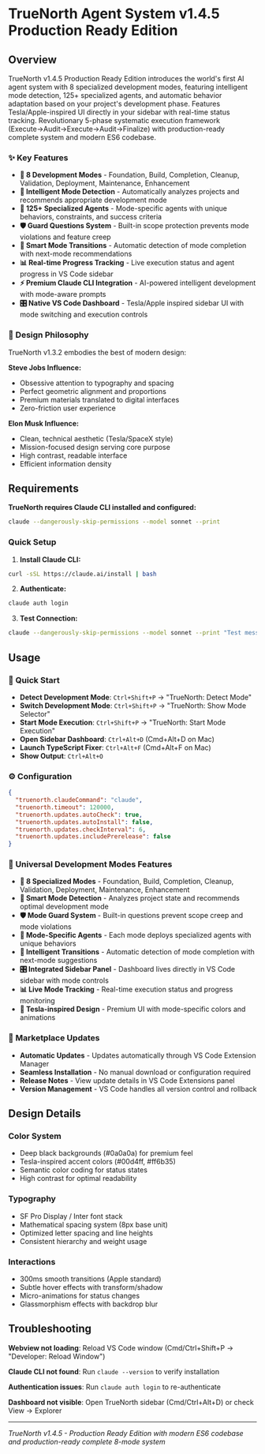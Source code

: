# TrueNorth Agent System v1.4.5 Production Ready Edition

## Overview

TrueNorth v1.4.5 Production Ready Edition introduces the world's first AI agent system with 8 specialized development modes, featuring intelligent mode detection, 125+ specialized agents, and automatic behavior adaptation based on your project's development phase. Features Tesla/Apple-inspired UI directly in your sidebar with real-time status tracking. Revolutionary 5-phase systematic execution framework (Execute→Audit→Execute→Audit→Finalize) with production-ready complete system and modern ES6 codebase.

### ✨ Key Features

- **🧭 8 Development Modes** - Foundation, Build, Completion, Cleanup, Validation, Deployment, Maintenance, Enhancement
- **🎯 Intelligent Mode Detection** - Automatically analyzes projects and recommends appropriate development mode
- **🤖 125+ Specialized Agents** - Mode-specific agents with unique behaviors, constraints, and success criteria
- **🛡️ Guard Questions System** - Built-in scope protection prevents mode violations and feature creep
- **🔄 Smart Mode Transitions** - Automatic detection of mode completion with next-mode recommendations
- **📊 Real-time Progress Tracking** - Live execution status and agent progress in VS Code sidebar
- **⚡ Premium Claude CLI Integration** - AI-powered intelligent development with mode-aware prompts
- **🎛️ Native VS Code Dashboard** - Tesla/Apple inspired sidebar UI with mode switching and execution controls

### 🎨 Design Philosophy

TrueNorth v1.3.2 embodies the best of modern design:

**Steve Jobs Influence:**

- Obsessive attention to typography and spacing
- Perfect geometric alignment and proportions
- Premium materials translated to digital interfaces
- Zero-friction user experience

**Elon Musk Influence:**

- Clean, technical aesthetic (Tesla/SpaceX style)
- Mission-focused design serving core purpose
- High contrast, readable interface
- Efficient information density

## Requirements

**TrueNorth requires Claude CLI installed and configured:**

```bash
claude --dangerously-skip-permissions --model sonnet --print
```

### Quick Setup

1. **Install Claude CLI:**

```bash
curl -sSL https://claude.ai/install | bash
```

2. **Authenticate:**

```bash
claude auth login
```

3. **Test Connection:**

```bash
claude --dangerously-skip-permissions --model sonnet --print "Test message"
```

## Usage

### 🚀 Quick Start

- **Detect Development Mode**: `Ctrl+Shift+P` → "TrueNorth: Detect Mode"
- **Switch Development Mode**: `Ctrl+Shift+P` → "TrueNorth: Show Mode Selector"
- **Start Mode Execution**: `Ctrl+Shift+P` → "TrueNorth: Start Mode Execution"
- **Open Sidebar Dashboard**: `Ctrl+Alt+D` (Cmd+Alt+D on Mac)
- **Launch TypeScript Fixer**: `Ctrl+Alt+F` (Cmd+Alt+F on Mac)
- **Show Output**: `Ctrl+Alt+O`

### ⚙️ Configuration

```json
{
  "truenorth.claudeCommand": "claude",
  "truenorth.timeout": 120000,
  "truenorth.updates.autoCheck": true,
  "truenorth.updates.autoInstall": false,
  "truenorth.updates.checkInterval": 6,
  "truenorth.updates.includePrerelease": false
}
```

### 🎯 Universal Development Modes Features

- **🧭 8 Specialized Modes** - Foundation, Build, Completion, Cleanup, Validation, Deployment, Maintenance, Enhancement
- **🎯 Smart Mode Detection** - Analyzes project state and recommends optimal development mode
- **🛡️ Mode Guard System** - Built-in questions prevent scope creep and mode violations
- **🤖 Mode-Specific Agents** - Each mode deploys specialized agents with unique behaviors
- **🔄 Intelligent Transitions** - Automatic detection of mode completion with next-mode suggestions
- **🎛️ Integrated Sidebar Panel** - Dashboard lives directly in VS Code sidebar with mode controls
- **📊 Live Mode Tracking** - Real-time execution status and progress monitoring
- **🎨 Tesla-inspired Design** - Premium UI with mode-specific colors and animations

### 🔄 Marketplace Updates

- **Automatic Updates** - Updates automatically through VS Code Extension Manager
- **Seamless Installation** - No manual download or configuration required
- **Release Notes** - View update details in VS Code Extensions panel
- **Version Management** - VS Code handles all version control and rollback

## Design Details

### Color System

- Deep black backgrounds (#0a0a0a) for premium feel
- Tesla-inspired accent colors (#00d4ff, #ff6b35)
- Semantic color coding for status states
- High contrast for optimal readability

### Typography

- SF Pro Display / Inter font stack
- Mathematical spacing system (8px base unit)
- Optimized letter spacing and line heights
- Consistent hierarchy and weight usage

### Interactions

- 300ms smooth transitions (Apple standard)
- Subtle hover effects with transform/shadow
- Micro-animations for status changes
- Glassmorphism effects with backdrop blur

## Troubleshooting

**Webview not loading**: Reload VS Code window (Cmd/Ctrl+Shift+P → "Developer: Reload Window")

**Claude CLI not found**: Run `claude --version` to verify installation

**Authentication issues**: Run `claude auth login` to re-authenticate

**Dashboard not visible**: Open TrueNorth sidebar (Cmd/Ctrl+Alt+D) or check View → Explorer

---

_TrueNorth v1.4.5 - Production Ready Edition with modern ES6 codebase and production-ready complete 8-mode system_
